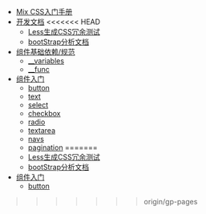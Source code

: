 * [Mix CSS入门手册](tutorial/quick-guide.md)
* [开发文档](#)
<<<<<<< HEAD
	* [Less生成CSS冗余测试](tutorial/redundancy_of_css_generated_by_less.md)
	* [bootStrap分析文档](tutorial/analysis_of_bootStrap.md)
* [组件基础依赖/规范](#)
    * [__variables](base/__variables.md)
    * [__func](base/__func.md)
* [组件入门](#)
	* [button](component/button.md)
	* [text](component/text.md)
	* [select](component/select.md)
	* [checkbox](component/checkbox.md)
	* [radio](component/radio.md)
	* [textarea](component/textarea.md)
	* [navs](component/navs.md)
	* [pagination](component/pagination.md)
=======
	* [Less生成CSS冗余测试](tutorial/redundancy_of_css_generated_by_less.md)
	* [bootStrap分析文档](tutorial/analysis_of_bootStrap.md)
* [组件入门](#)
	* [button](component/button.md)
>>>>>>> origin/gp-pages
